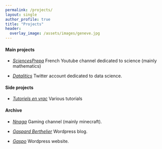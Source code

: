 ```yaml
---
permalink: /projects/
layout: single
author_profile: true
title: "Projects"
header:
  overlay_image: /assets/images/geneve.jpg
---
```


#### Main projects

- [*SciencesPrepa*](https://www.youtube.com/@sciencesprepa)
French Youtube channel dedicated to science (mainly mathematics)

- [*Datalitics*](https://x.com/datalitics)
Twitter account dedicated to data science.


#### Side projects

- [*Tutoriels en vrac*](https://www.youtube.com/channel/UCo-qkV187HhALYFvtq8fYxA) Various tutorials

  
#### Archive

- [*Nnaga*](https://www.youtube.com/@Gaspa93100)
Gaming channel (mainly minecraft).

- [*Gaspard Berthelier*](https://gaspardberthelier.home.blog/) Wordpress blog.

- [*Gaspo*](https://gaspo125063974.wordpress.com/) Wordpress website.

